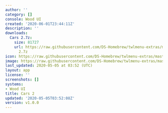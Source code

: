 ```yaml
---
author: ''
category: []
console: Wood UI
created: '2020-06-01T23:44:11Z'
description: ''
downloads:
  Cars 2.7z:
    size: 81727
    url: https://raw.githubusercontent.com/DS-Homebrew/twlmenu-extras/master/_nds/TWiLightMenu/akmenu/themes/Cars
      2.7z
icon: https://raw.githubusercontent.com/DS-Homebrew/twlmenu-extras/master/_nds/TWiLightMenu/akmenu/themes/meta/Cars%202/icon.png
image: https://raw.githubusercontent.com/DS-Homebrew/twlmenu-extras/master/_nds/TWiLightMenu/akmenu/themes/meta/Cars%202/icon.png
last_updated: 2020-05-05 at 03:52 (UTC)
layout: app
license: ''
screenshots: []
systems:
- Wood UI
title: Cars 2
updated: '2020-05-05T03:52:08Z'
version: v1.0.0
---
```

